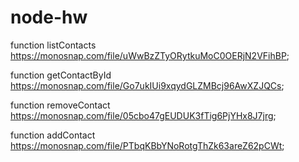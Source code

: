 # node-hw

function listContacts https://monosnap.com/file/uWwBzZTyORytkuMoC0OERjN2VFihBP;

function getContactById https://monosnap.com/file/Go7ukIUi9xqydGLZMBcj96AwXZJQCs;

function removeContact https://monosnap.com/file/05cbo47gEUDUK3fTig6PjYHx8J7jrg;

function addContact https://monosnap.com/file/PTbqKBbYNoRotgThZk63areZ62pCWt;
